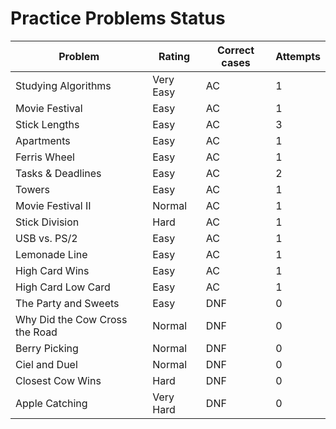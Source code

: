 # Practice Problems Status
Problem|Rating|Correct cases|Attempts
-|-|-|-
Studying Algorithms|Very Easy|AC|1
Movie Festival|Easy|AC|1
Stick Lengths|Easy|AC|3
Apartments|Easy|AC|1
Ferris Wheel|Easy|AC|1
Tasks & Deadlines|Easy|AC|2
Towers|Easy|AC|1
Movie Festival II|Normal|AC|1
Stick Division|Hard|AC|1
USB vs. PS/2|Easy|AC|1
Lemonade Line|Easy|AC|1
High Card Wins|Easy|AC|1
High Card Low Card|Easy|AC|1
The Party and Sweets|Easy|DNF|0
Why Did the Cow Cross the Road|Normal|DNF|0
Berry Picking|Normal|DNF|0
Ciel and Duel|Normal|DNF|0
Closest Cow Wins|Hard|DNF|0
Apple Catching|Very Hard|DNF|0